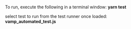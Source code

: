 

To run, execute the following in a terminal window: **yarn test**

select test to run from the test runner once loaded: **vamp_automated_test.js**



